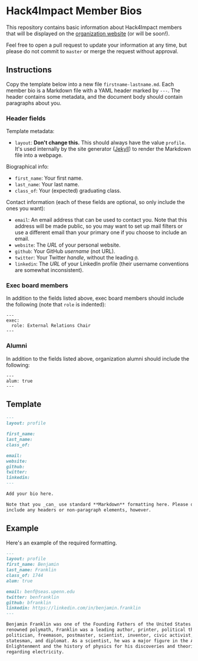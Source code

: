 # Hack4Impact Member Bios

This repository contains basic information about Hack4Impact members that will
be displayed on the [organization website](http://hack4impact.org/about/team/)
(or will be soon!).

Feel free to open a pull request to update your information at any time, but
please do not commit to `master` or merge the request without approval.


## Instructions

Copy the template below into a new file `firstname-lastname.md`. Each member bio
is a Markdown file with a YAML header marked by `---`. The header contains some
metadata, and the document body should contain paragraphs about you.

### Header fields

Template metadata:
- `layout`: **Don't change this.** This should always have the value `profile`.
  It's used internally by the site generator ([Jekyll](https://jekyllrb.com/))
  to render the Markdown file into a webpage.

Biographical info:
- `first_name`: Your first name.
- `last_name`: Your last name.
- `class_of`: Your (expected) graduating class.

Contact information (each of these fields are optional, so only include the ones
you want):
- `email`: An email address that can be used to contact you. Note that this
  address will be made public, so you may want to set up mail filters or use a
  different email than your primary one if you choose to include an email.
- `website`: The _URL_ of your personal website.
- `github`: Your GitHub _username_ (not URL).
- `twitter`: Your Twitter _handle_, without the leading `@`.
- `linkedin`: The _URL_ of your LinkedIn profile (their username conventions are
  somewhat inconsistent).

### Exec board members

In addition to the fields listed above, exec board members should include the
following (note that `role` is indented):

```
---
exec:
  role: External Relations Chair
---
```

### Alumni

In addition to the fields listed above, organization alumni should include the
following:

```
---
alum: true
---
```


## Template

```markdown
---
layout: profile

first_name:
last_name:
class_of:

email:
website:
github:
twitter:
linkedin:
---

Add your bio here.

Note that you _can_ use standard **Markdown** formatting here. Please don't
include any headers or non-paragraph elements, however.
```

## Example

Here's an example of the required formatting.

```markdown
---
layout: profile
first_name: Benjamin
last_name: Franklin
class_of: 1744
alum: true

email: benf@seas.upenn.edu
twitter: benfranklin
github: bfranklin
linkedin: https://linkedin.com/in/benjamin.franklin
---

Benjamin Franklin was one of the Founding Fathers of the United States. A
renowned polymath, Franklin was a leading author, printer, political theorist,
politician, freemason, postmaster, scientist, inventor, civic activist,
statesman, and diplomat. As a scientist, he was a major figure in the American
Enlightenment and the history of physics for his discoveries and theories
regarding electricity.
```

